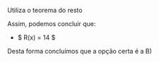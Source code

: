 
Utiliza o teorema do resto 

Assim, podemos concluir que: 

 - $ R(x) = 14 $ 

  Desta forma concluímos que a opção certa é a B)